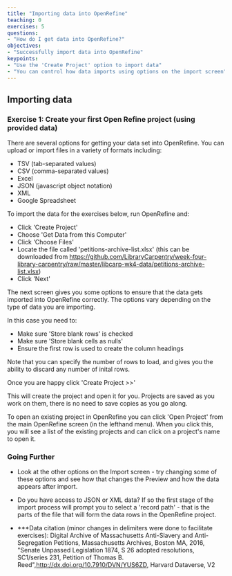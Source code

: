 ```yaml
---
title: "Importing data into OpenRefine"
teaching: 0
exercises: 5
questions:
- "How do I get data into OpenRefine?"
objectives:
- "Successfully import data into OpenRefine"
keypoints:
- "Use the 'Create Project' option to import data"
- "You can control how data imports using options on the import screen"
---
```


## Importing data

### Exercise 1: Create your first Open Refine project (using provided data)
There are several options for getting your data set into OpenRefine. You can upload or import files in a variety of formats including:

* TSV (tab-separated values)
* CSV (comma-separated values)
* Excel
* JSON (javascript object notation)
* XML
* Google Spreadsheet

To import the data for the exercises below, run OpenRefine and:

* Click 'Create Project'
* Choose 'Get Data from this Computer'
* Click 'Choose Files'
* Locate the file called 'petitions-archive-list.xlsx' (this can be downloaded from https://github.com/LibraryCarpentry/week-four-library-carpentry/raw/master/libcarp-wk4-data/petitions-archive-list.xlsx)
* Click 'Next'

The next screen gives you some options to ensure that the data gets imported into OpenRefine correctly. The options vary depending on the type of data you are importing.

In this case you need to:

* Make sure 'Store blank rows' is checked
* Make sure 'Store blank cells as nulls'
* Ensure the first row is used to create the column headings

Note that you can specify the number of rows to load, and gives you the ability to discard any number of inital rows.

Once you are happy click 'Create Project >>'

This will create the project and open it for you. Projects are saved as you work on them, there is no need to save copies as you go along.

To open an existing project in OpenRefine you can click 'Open Project' from the main OpenRefine screen (in the lefthand menu). When you click this, you will see a list of the existing projects and can click on a project's name to open it.

### Going Further
* Look at the other options on the Import screen - try changing some of these options and see how that changes the Preview and how the data appears after import.
* Do you have access to JSON or XML data? If so the first stage of the import process will prompt you to select a 'record path' - that is the parts of the file that will form the data rows in the OpenRefine project.

* ***Data citation (minor changes in delimiters were done to facilitate exercises):  Digital Archive of Massachusetts Anti-Slavery and Anti-Segregation Petitions, Massachusetts Archives, Boston MA, 2016, "Senate Unpassed Legislation 1874, S 26 adopted resolutions, SC1/series 231, Petition of Thomas B. Reed",http://dx.doi.org/10.7910/DVN/YUS6ZD, Harvard Dataverse, V2
